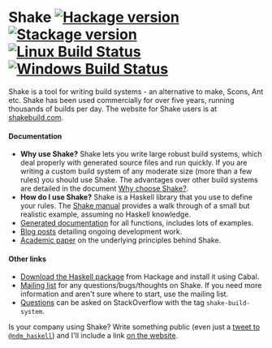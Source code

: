 # Shake [![Hackage version](https://img.shields.io/hackage/v/shake.svg?label=Hackage)](https://hackage.haskell.org/package/shake) [![Stackage version](https://www.stackage.org/package/shake/badge/lts?label=Stackage)](https://www.stackage.org/package/shake) [![Linux Build Status](https://img.shields.io/travis/ndmitchell/shake.svg?label=Linux%20build)](https://travis-ci.org/ndmitchell/shake) [![Windows Build Status](https://img.shields.io/appveyor/ci/ndmitchell/shake.svg?label=Windows%20build)](https://ci.appveyor.com/project/ndmitchell/shake)

Shake is a tool for writing build systems - an alternative to make, Scons, Ant etc. Shake has been used commercially for over five years, running thousands of builds per day. The website for Shake users is at [shakebuild.com](https://shakebuild.com).

#### Documentation

* **Why use Shake?** Shake lets you write large robust build systems, which deal properly with generated source files and run quickly. If you are writing a custom build system of any moderate size (more than a few rules) you should use Shake. The advantages over other build systems are detailed in the document [Why choose Shake?](https://shakebuild.com/why).
* **How do I use Shake?** Shake is a Haskell library that you use to define your rules. The [Shake manual](https://shakebuild.com/manual) provides a walk through of a small but realistic example, assuming no Haskell knowledge.
* [Generated documentation](https://hackage.haskell.org/packages/archive/shake/latest/doc/html/Development-Shake.html) for all functions, includes lots of examples.
* [Blog posts](https://neilmitchell.blogspot.co.uk/search/label/shake) detailing ongoing development work.
* [Academic paper](https://ndmitchell.com/downloads/paper-shake_before_building-10_sep_2012.pdf) on the underlying principles behind Shake.

#### Other links

* [Download the Haskell package](https://hackage.haskell.org/package/shake) from Hackage and install it using Cabal.
* [Mailing list](https://groups.google.com/forum/?fromgroups#!forum/shake-build-system) for any questions/bugs/thoughts on Shake. If you need more information and aren't sure where to start, use the mailing list.
* [Questions](https://stackoverflow.com/questions/tagged/shake-build-system) can be asked on StackOverflow with the tag `shake-build-system`.

Is your company using Shake? Write something public (even just a [tweet to `@ndm_haskell`](https://twitter.com/ndm_haskell)) and I'll include a link [on the website](https://shakebuild.com/#who-uses-shake).

